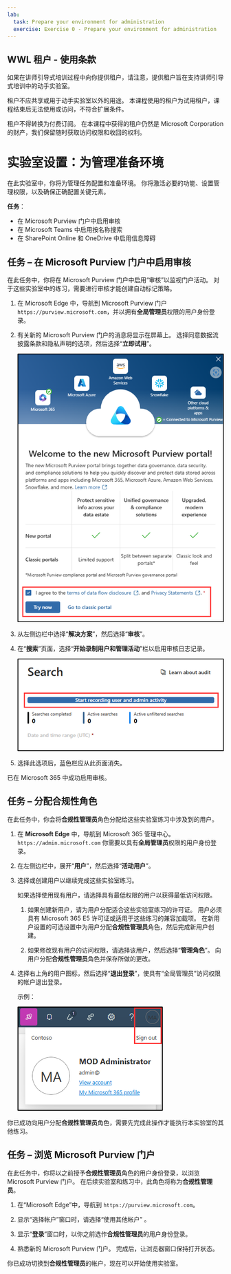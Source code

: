 ```yaml
---
lab:
  task: Prepare your environment for administration
  exercise: Exercise 0 - Prepare your environment for administration
---
```


## WWL 租户 - 使用条款

如果在讲师引导式培训过程中向你提供租户，请注意，提供租户旨在支持讲师引导式培训中的动手实验室。

租户不应共享或用于动手实验室以外的用途。 本课程使用的租户为试用租户，课程结束后无法使用或访问，不符合扩展条件。

租户不得转换为付费订阅。 在本课程中获得的租户仍然是 Microsoft Corporation 的财产，我们保留随时获取访问权限和收回的权利。

# 实验室设置：为管理准备环境

在此实验室中，你将为管理任务配置和准备环境。 你将激活必要的功能、设置管理权限，以及确保正确配置关键元素。

**任务**：

- 在 Microsoft Purview 门户中启用审核
- 在 Microsoft Teams 中启用按名称搜索
- 在 SharePoint Online 和 OneDrive 中启用信息障碍

## 任务 – 在 Microsoft Purview 门户中启用审核

在此任务中，你将在 Microsoft Purview 门户中启用“审核”以监视门户活动。 对于这些实验室中的练习，需要进行审核才能创建自动标记策略。

1. 在 Microsoft Edge 中，导航到 Microsoft Purview 门户 `https://purview.microsoft.com`，并以拥有**全局管理员**权限的用户身份登录。

1. 有关新的 Microsoft Purview 门户的消息将显示在屏幕上。 选择同意数据流披露条款和隐私声明的选项，然后选择“**立即试用**”。

    ![显示“欢迎使用新的 Microsoft Purview 门户屏幕”的屏幕截图。](../Media/welcome-purview-portal.png)

1. 从左侧边栏中选择“**解决方案**”，然后选择“**审核**”。

1. 在“**搜索**”页面，选择“**开始录制用户和管理活动**”栏以启用审核日志记录。

    ![显示“开始录制用户和管理员活动”按钮的屏幕截图。](../Media/enable-audit-button.png)

1. 选择此选项后，蓝色栏应从此页面消失。

已在 Microsoft 365 中成功启用审核。

## 任务 – 分配合规性角色

在此任务中，你会将**合规性管理员**角色分配给这些实验室练习中涉及到的用户。

1. 在 **Microsoft Edge** 中，导航到 Microsoft 365 管理中心。`https://admin.microsoft.com` 你需要以具有**全局管理员**权限的用户身份登录。

1. 在左侧边栏中，展开“**用户**”，然后选择“**活动用户**”。

1. 选择或创建用户以继续完成这些实验室练习。

   如果选择使用现有用户，请选择具有最低权限的用户以获得最低访问权限。

   1. 如果创建新用户，请为用户分配适合这些实验室练习的许可证。 用户必须具有 Microsoft 365 E5 许可证或适用于这些练习的兼容加载项。 在新用户设置的可选设置中为用户分配**合规性管理员**角色，然后完成新用户创建。

   1. 如果修改现有用户的访问权限，请选择该用户，然后选择“**管理角色**”。 向用户分配**合规性管理员**角色并保存所做的更改。

1. 选择右上角的用户图标，然后选择“**退出登录**”，使具有“全局管理员”访问权限的帐户退出登录。

   示例：

   ![显示退出登录 MOD 管理员帐户的导航路径的屏幕截图。](../Media/sign-out.png)

你已成功向用户分配**合规性管理员**角色，需要先完成此操作才能执行本实验室的其他练习。

## 任务 – 浏览 Microsoft Purview 门户

在此任务中，你将以之前授予**合规性管理员**角色的用户身份登录，以浏览 Microsoft Purview 门户。 在后续实验室和练习中，此角色将称为**合规性管理员**。

1. 在“Microsoft Edge”中，导航到 `https://purview.microsoft.com`。

1. 显示“选择帐户”窗口时，请选择“使用其他帐户” 。

1. 显示“**登录**”窗口时，以你之前选作**合规性管理员**的用户身份登录。

1. 熟悉新的 Microsoft Purview 门户。 完成后，让浏览器窗口保持打开状态。

你已成功切换到**合规性管理员**的帐户，现在可以开始使用实验室。
